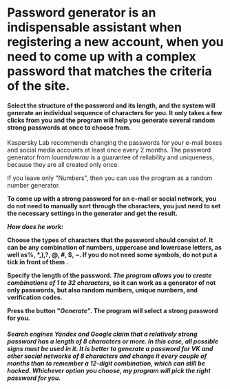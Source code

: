 # Password generator is an indispensable assistant when registering a new account, when you need to come up with a complex password that matches the criteria of the site.

#### Select the structure of the password and its length, and the system will generate an individual sequence of characters for you. It only takes a few clicks from you and the program will help you generate several random strong passwords at once to choose from.

Kaspersky Lab recommends changing the passwords for your e-mail boxes and social media accounts at least once every 2 months. The password generator from *lauendewrau* is a guarantee of reliability and uniqueness, because they are all created only once.

If you leave only "Numbers", then you can use the program as a random number generator.

**To come up with a strong password for an e-mail or social network, you do not need to manually sort through the characters, you just need to set the necessary settings in the generator and get the result.**

__*How does he work:*__

__Choose the types of characters that the password should consist of. It can be any combination of numbers, uppercase and lowercase letters, as well as%, *,),?, @, #, $, ~. If you do not need some symbols, do not put a tick in front of them .__

**Specify the length of the password. *__The program allows you to create combinations of 1 to 32 characters__*, so it can work as a generator of not only passwords, but also random numbers, unique numbers, and verification codes.**

**Press the button "*Generate*". The program will select a strong password for you.**

##### Search engines *Yandex* and *Google* claim that a relatively strong password has a length of 8 characters or more. In this case, all possible signs must be used in it. It is better to generate a password for VK and other social networks of 8 characters and change it every couple of months than to remember a 12-digit combination, which can still be hacked. Whichever option you choose, my program will pick the right password for you.
